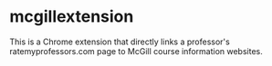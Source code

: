 # mcgillextension
This is a Chrome extension that directly links a professor's ratemyprofessors.com page to McGill course information websites.
